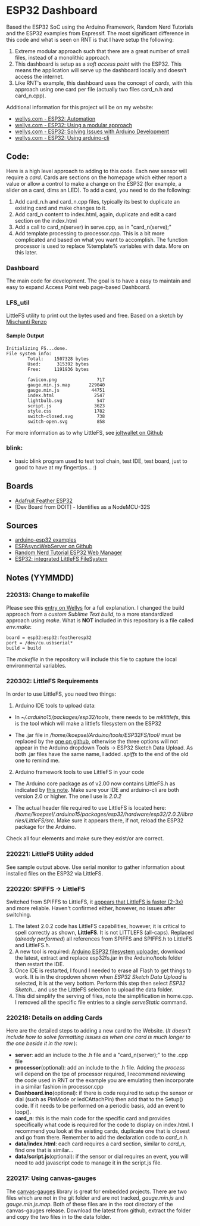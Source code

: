 # ESP32 Dashboard
Based the ESP32 SoC using the Arduino Framework, Random Nerd Tutorials and the ESP32 examples from Espressif. The most significant difference in this code and what is seen on RNT is that I have setup the following:
1) Extreme modular approach such that there are a great number of small files, instead of a monolithic approach.
2) This dashboard is setup as a *soft access point* with the ESP32. This means the application will serve up the dashboard locally and doesn't access the internet.
3) Like RNT's example, this dashboard uses the concept of *cards*, with this approach using one card per file (actually two files card_n.h and card_n.cpp).

Additional information for this project will be on my website:
* [wellys.com - ESP32: Automation](https://wellys.com/posts/automation/)
* [wellys.com - ESP32: Using a modular approach](https://wellys.com/posts/esp32_modules/)
* [wellys.com - ESP32: Solving Issues with Arduino Development](https://wellys.com/posts/esp32_issues/)
* [wellys.com - ESP32: Using arduino-cli](https://wellys.com/posts/esp32_cli/)
## Code:
Here is a high level approach to adding to this code. Each new sensor will require a *card*. Cards are sections on the homepage which either report a value or allow a control to make a change on the ESP32 (for example, a slider on a card, dims an LED).
To add a card, you need to do the following:
1) Add card_n.h and card_n.cpp files, typically its best to duplicate an existing card and make changes to it.
2) Add card_n content to index.html, again, duplicate and edit a card section on the index.html
3) Add a call to card_n(server) in serve.cpp, as in "card_n(serve);"
4) Add template processing to processor.cpp. This is a bit more complicated and based on what you want to accomplish. The function processor is used to replace %template% variables with data. More on this later.
### Dashboard
The main code for development. The goal is to have a easy to maintain and easy to expand Access Point web page-based Dashboard. 
### LFS_util
LittleFS utility to print out the bytes used and free. Based on a sketch by [Mischanti Renzo](https://www.mischianti.org/2021/04/01/esp32-integrated-littlefs-filesystem-5/#LittleFS_File_System)
#### Sample Output
```
Initializing FS...done.
File system info:
        Total:    1507328 bytes
        Used:      315392 bytes
        Free:     1191936 bytes

        favicon.png               717
        gauge.min.js.map       229040
        gauge.min.js            44751
        index.html               2547
        lightbulb.svg             547
        script.js                3623
        style.css                1782
        switch-closed.svg         738
        switch-open.svg           858
```
For more information as to why LittleFS, see [joltwallet on Github](https://github.com/joltwallet/esp_littlefs)
### blink:
* basic blink program used to test tool chain, test IDE, test board, just to good to have at my fingertips... :)
## Boards
* [Adafruit Feather ESP32](https://learn.adafruit.com/adafruit-huzzah32-esp32-feather/overview)
* [Dev Board from DOIT] - Identifies as a NodeMCU-32S

## Sources
* [arduino-esp32 examples](https://github.com/espressif/arduino-esp32/tree/master/libraries/WiFi/examples)
* [ESPAsyncWebServer on Github](https://github.com/me-no-dev/ESPAsyncWebServer)
* [Random Nerd Tutorial ESP32 Web Manager](https://randomnerdtutorials.com/esp32-wi-fi-manager-asyncwebserver/)
* [ESP32: integrated LittleFS FileSystem](https://www.mischianti.org/2021/04/01/esp32-integrated-littlefs-filesystem-5/#LittleFS_File_System)

## Notes (YYMMDD)
### 220313: Change to makefile 
Please see this [entry on Wellys](https://wellys.com/posts/automation/) for a full explanation. I changed the build approach from a *custom Sublime Text build*, to a more standardized approach using *make*. What is **NOT** included in this repository is a file called *env.make*:
```make
board = esp32:esp32:featheresp32
port = /dev/cu.usbserial*
build = build
```
The *makefile* in the repository will include this file to capture the local environmental variables.
### 220302: LittleFS Requirements
In order to use LittleFS, you need two things:

1. Arduino IDE tools to upload data:

* In *\~/.arduino15/packages/esp32/tools*, there needs to be *mklittlefs*, this is the tool which will make a littlefs filesystem on the ESP32

* The .jar file in */home/lkoepsel/Arduino/tools/ESP32FS/tool/* must be replaced by the [one on github](https://github.com/lorol/arduino-esp32fs-plugin), otherwise the three options will not appear in the Arduino dropdown Tools -> ESP32 Sketch Data Upload. As both .jar files have the same name, I added *.spiffs* to the end of the old one to remind me.

2. Arduino framework tools to use LittleFS in your code

* The Arduino core package as of v2.00 now contains LittleFS.h as indicated by [this note](https://github.com/lorol/LITTLEFS#ths-library-is-now-part-of-arduino-esp32-core-v2). Make sure your IDE and arduino-cli are both version 2.0 or higher. The one I use is *2.0.2*

* The actual header file required to use LittleFS is located here: */home/lkoepsel/.arduino15/packages/esp32/hardware/esp32/2.0.2/libraries/LittleFS/src*. Make sure it appears there, if not, reload the ESP32 package for the Arduino.
 
Check all four elements and make sure they exist/or are correct.
### 220221: LittleFS Utility added
See sample output above. Use serial monitor to gather information about installed files on the ESP32 via LittleFS.
### 220220: SPIFFS -> LittleFS
Switched from SPIFFS to LittleFS, it [appears that LittleFS is faster (2-3x)](https://github.com/joltwallet/esp_littlefs) and more reliable. Haven't confirmed either, however, no issues after switching.
1. The latest 2.0.2 code has LittleFS capabilities, however, it is critical to spell correctly as shown, **LittleFS**. It is not LITTLEFS (all-caps). Replaced (*already performed*) all references from SPIFFS and SPIFFS.h to LittleFS and LittleFS.h.
2. A new tool is required: [Arduino ESP32 filesystem uploader](https://github.com/lorol/arduino-esp32fs-plugin), download the latest, extract and replace esp32fs.jar in the Arduino/tools folder then restart the IDE.
3. Once IDE is restarted, I found I needed to erase all Flash to get things to work. It is in the dropdown shown when *ESP32 Sketch Data Upload* is selected, it is at the very bottom. Perform this step then select *ESP32 Sketch...* and use the LittleFS selection to upload the data folder.
4. This did simplify the serving of files, note the simplification in home.cpp. I removed all the specific file entries to a single *serveStatic* command.
### 220218: Details on adding Cards
Here are the detailed steps to adding a new card to the Website. (*It doesn't include how to solve formatting issues as when one card is much longer to the one beside it in the row.*):
* **server**: add an include to the .h file and a "card_n(server);" to the .cpp file
* **processor**(optional): add an include to the .h file. Adding the *process* will depend on the tpe of processor required, I recommend reviewing the code used in RNT or the example you are emulating then incorporate in a similar fashion in processor.cpp
* **Dashboard.ino**(optional): if there is code required to setup the sensor or dial (such as PinMode or ledCAttachPin) then add that to the Setup() code. If it needs to be performed on a periodic basis, add an event to loop().
* **card_n**: this is the main code for the specific card and provides specifically what code is required for the code to display on index.html. I recommend you look at the existing cards, duplicate one that is closest and go from there. Remember to add the declaration code to *card_n.h*.
* **data/index.html**: each card requires a card section, similar to *card_n*, find one that is similar...
* **data/script.js**(optional): if the sensor or dial requires an event, you will need to add javascript code to manage it in the script.js file. 
### 220217: Using canvas-gauges
The [canvas-gauges](https://github.com/Mikhus/canvas-gauges) library is great for embedded projects. There are two files which are not in the git folder and are not tracked, *gauge.min.js* and *gauge.min.js.map*. Both of these files are in the root directory of the canvas-gauges release. Download the latest from github, extract the folder and copy the two files in to the data folder.
